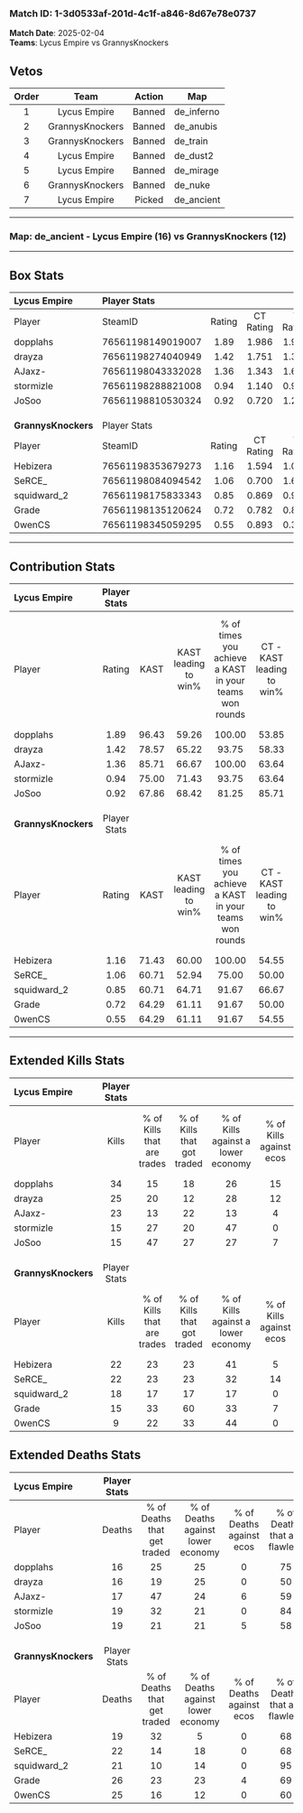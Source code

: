 ### Match ID: 1-3d0533af-201d-4c1f-a846-8d67e78e0737  
**Match Date**: 2025-02-04  
**Teams**: Lycus Empire vs GrannysKnockers  

## Vetos  

| Order | Team | Action | Map |
| :---: | :--: | :----: | --- |
| 1 | Lycus Empire | Banned | de_inferno |
| 2 | GrannysKnockers | Banned | de_anubis |
| 3 | GrannysKnockers | Banned | de_train |
| 4 | Lycus Empire | Banned | de_dust2 |
| 5 | Lycus Empire | Banned | de_mirage |
| 6 | GrannysKnockers | Banned | de_nuke |
| 7 | Lycus Empire | Picked | de_ancient |

---  

### **Map**: de_ancient - Lycus Empire (16) vs GrannysKnockers (12)  
---  

## Box Stats  

| **Lycus Empire**    | Player Stats      |        |           |          |       |       |       |         |        |      |     |
| :- | :- | :-: | :-: | :-: | :-: | :-: | :-: | :-: | :-: | :-: | :-: |
| Player              | SteamID           | Rating | CT Rating | T Rating | KAST  |  ADR  | Kills | Assists | Deaths | K/D  | HS% |
| dopplahs            | 76561198149019007 |  1.89  |   1.986   |  1.969   | 96.43 | 112.8 |  34   |    6    |   16   | 2.13 | 52  |
| drayza              | 76561198274040949 |  1.42  |   1.751   |  1.304   | 78.57 | 90.9  |  25   |    8    |   16   | 1.56 | 12  |
| AJaxz-              | 76561198043332028 |  1.36  |   1.343   |  1.658   | 85.71 | 80.9  |  23   |    7    |   17   | 1.35 | 52  |
| stormizle           | 76561198288821008 |  0.94  |   1.140   |  0.942   | 75.00 | 62.5  |  15   |    8    |   19   | 0.79 | 53  |
| JoSoo               | 76561198810530324 |  0.92  |   0.720   |  1.205   | 67.86 | 72.6  |  15   |    9    |   19   | 0.79 | 60  |
|                     |                   |        |           |          |       |       |       |         |        |      |     |
|                     |                   |        |           |          |       |       |       |         |        |      |     |
|                     |                   |        |           |          |       |       |       |         |        |      |     |
| **GrannysKnockers** | Player Stats      |        |           |          |       |       |       |         |        |      |     |
| Player              | SteamID           | Rating | CT Rating | T Rating | KAST  |  ADR  | Kills | Assists | Deaths | K/D  | HS% |
| Hebizera            | 76561198353679273 |  1.16  |   1.594   |  1.051   | 71.43 | 74.9  |  22   |    6    |   19   | 1.16 | 59  |
| SeRCE_              | 76561198084094542 |  1.06  |   0.700   |  1.603   | 60.71 | 86.1  |  22   |    5    |   22   | 1.00 | 54  |
| squidward_2         | 76561198175833343 |  0.85  |   0.869   |  0.901   | 60.71 | 56.7  |  18   |    1    |   21   | 0.86 | 44  |
| Grade               | 76561198135120624 |  0.72  |   0.782   |  0.897   | 64.29 | 60.6  |  15   |    8    |   26   | 0.58 | 40  |
| 0wenCS              | 76561198345059295 |  0.55  |   0.893   |  0.329   | 64.29 | 56.9  |   9   |   11    |   25   | 0.36 | 77  |
---  

## Contribution Stats  

| **Lycus Empire**    | Player Stats |       |                      |                                                        |                           |                                                             |                          |                                                            |
| :- | :-: | :-: | :-: | :-: | :-: | :-: | :-: | :-: |
| Player              |    Rating    | KAST  | KAST leading to win% | % of times you achieve a KAST in your teams won rounds | CT - KAST leading to win% | CT - % of times you achieve a KAST in your teams won rounds | T - KAST leading to win% | T - % of times you achieve a KAST in your teams won rounds |
| dopplahs            |     1.89     | 96.43 |        59.26         |                         100.00                         |           53.85           |                           100.00                            |          64.29           |                           100.00                           |
| drayza              |     1.42     | 78.57 |        65.22         |                         93.75                          |           58.33           |                           100.00                            |          72.73           |                           88.89                            |
| AJaxz-              |     1.36     | 85.71 |        66.67         |                         100.00                         |           63.64           |                           100.00                            |          69.23           |                           100.00                           |
| stormizle           |     0.94     | 75.00 |        71.43         |                         93.75                          |           63.64           |                           100.00                            |          80.00           |                           88.89                            |
| JoSoo               |     0.92     | 67.86 |        68.42         |                         81.25                          |           85.71           |                            85.71                            |          58.33           |                           77.78                            |
|                     |              |       |                      |                                                        |                           |                                                             |                          |                                                            |
|                     |              |       |                      |                                                        |                           |                                                             |                          |                                                            |
|                     |              |       |                      |                                                        |                           |                                                             |                          |                                                            |
| **GrannysKnockers** | Player Stats |       |                      |                                                        |                           |                                                             |                          |                                                            |
| Player              |    Rating    | KAST  | KAST leading to win% | % of times you achieve a KAST in your teams won rounds | CT - KAST leading to win% | CT - % of times you achieve a KAST in your teams won rounds | T - KAST leading to win% | T - % of times you achieve a KAST in your teams won rounds |
| Hebizera            |     1.16     | 71.43 |        60.00         |                         100.00                         |           54.55           |                           100.00                            |          66.67           |                           100.00                           |
| SeRCE_              |     1.06     | 60.71 |        52.94         |                         75.00                          |           50.00           |                            66.67                            |          55.56           |                           83.33                            |
| squidward_2         |     0.85     | 60.71 |        64.71         |                         91.67                          |           66.67           |                           100.00                            |          62.50           |                           83.33                            |
| Grade               |     0.72     | 64.29 |        61.11         |                         91.67                          |           50.00           |                            83.33                            |          75.00           |                           100.00                           |
| 0wenCS              |     0.55     | 64.29 |        61.11         |                         91.67                          |           54.55           |                           100.00                            |          71.43           |                           83.33                            |
---  

## Extended Kills Stats  

| **Lycus Empire**    | Player Stats |                            |                            |                                    |                         |                              |                                 |                                       |                    |           |
| :- | :-: | :-: | :-: | :-: | :-: | :-: | :-: | :-: | :-: | :-: |
| Player              |    Kills     | % of Kills that are trades | % of Kills that got traded | % of Kills against a lower economy | % of Kills against ecos | % of Kills that are flawless | % of Kills that are close duels | % of Kills that are assisted by flash | Pistol Round Kills | AWP Kills |
| dopplahs            |      34      |             15             |             18             |                 26                 |           15            |              88              |                0                |                   6                   |         0          |     5     |
| drayza              |      25      |             20             |             12             |                 28                 |           12            |              64              |                0                |                  12                   |         9          |     1     |
| AJaxz-              |      23      |             13             |             22             |                 13                 |            4            |              65              |               13                |                  17                   |         0          |     2     |
| stormizle           |      15      |             27             |             20             |                 47                 |            0            |              60              |               13                |                   0                   |         0          |     0     |
| JoSoo               |      15      |             47             |             27             |                 27                 |            7            |              67              |                0                |                   7                   |         0          |     2     |
|                     |              |                            |                            |                                    |                         |                              |                                 |                                       |                    |           |
|                     |              |                            |                            |                                    |                         |                              |                                 |                                       |                    |           |
|                     |              |                            |                            |                                    |                         |                              |                                 |                                       |                    |           |
| **GrannysKnockers** | Player Stats |                            |                            |                                    |                         |                              |                                 |                                       |                    |           |
| Player              |    Kills     | % of Kills that are trades | % of Kills that got traded | % of Kills against a lower economy | % of Kills against ecos | % of Kills that are flawless | % of Kills that are close duels | % of Kills that are assisted by flash | Pistol Round Kills | AWP Kills |
| Hebizera            |      22      |             23             |             23             |                 41                 |            5            |              64              |                0                |                   0                   |         0          |     0     |
| SeRCE_              |      22      |             23             |             23             |                 32                 |           14            |              73              |               14                |                  14                   |         2          |     0     |
| squidward_2         |      18      |             17             |             17             |                 17                 |            0            |              72              |                0                |                   0                   |         11         |     2     |
| Grade               |      15      |             33             |             60             |                 33                 |            7            |              60              |                7                |                   7                   |         0          |     0     |
| 0wenCS              |      9       |             22             |             33             |                 44                 |            0            |              44              |               11                |                  22                   |         0          |     0     |
## Extended Deaths Stats  

| **Lycus Empire**    | Player Stats |                             |                                   |                          |                               |                            |                           |               |
| :- | :-: | :-: | :-: | :-: | :-: | :-: | :-: | :-: |
| Player              |    Deaths    | % of Deaths that get traded | % of Deaths against lower economy | % of Deaths against ecos | % of Deaths that are flawless | % of Deaths that are close | % of Deaths while blinded | Deaths to AWP |
| dopplahs            |      16      |             25              |                25                 |            0             |              75               |             6              |             0             |       3       |
| drayza              |      16      |             19              |                25                 |            0             |              50               |             6              |             6             |       3       |
| AJaxz-              |      17      |             47              |                24                 |            6             |              59               |             0              |            12             |       2       |
| stormizle           |      19      |             32              |                21                 |            0             |              84               |             0              |            11             |       3       |
| JoSoo               |      19      |             21              |                21                 |            5             |              58               |             16             |             5             |       2       |
|                     |              |                             |                                   |                          |                               |                            |                           |               |
|                     |              |                             |                                   |                          |                               |                            |                           |               |
|                     |              |                             |                                   |                          |                               |                            |                           |               |
| **GrannysKnockers** | Player Stats |                             |                                   |                          |                               |                            |                           |               |
| Player              |    Deaths    | % of Deaths that get traded | % of Deaths against lower economy | % of Deaths against ecos | % of Deaths that are flawless | % of Deaths that are close | % of Deaths while blinded | Deaths to AWP |
| Hebizera            |      19      |             32              |                 5                 |            0             |              68               |             0              |            11             |       5       |
| SeRCE_              |      22      |             14              |                18                 |            0             |              68               |             5              |             5             |       2       |
| squidward_2         |      21      |             10              |                14                 |            0             |              95               |             0              |            14             |       1       |
| Grade               |      26      |             23              |                23                 |            4             |              69               |             4              |            12             |       1       |
| 0wenCS              |      25      |             16              |                12                 |            0             |              60               |             12             |             4             |       0       |
